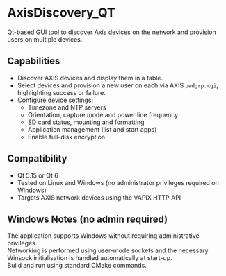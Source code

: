 # AxisDiscovery_QT

Qt-based GUI tool to discover Axis devices on the network and provision users on multiple devices.

## Capabilities
- Discover AXIS devices and display them in a table.
- Select devices and provision a new user on each via AXIS `pwdgrp.cgi`, highlighting success or failure.
- Configure device settings:
  - Timezone and NTP servers
  - Orientation, capture mode and power line frequency
  - SD card status, mounting and formatting
  - Application management (list and start apps)
  - Enable full-disk encryption

## Compatibility
- Qt 5.15 or Qt 6
- Tested on Linux and Windows (no administrator privileges required on Windows)
- Targets AXIS network devices using the VAPIX HTTP API

## Windows Notes (no admin required)
The application supports Windows without requiring administrative privileges.  
Networking is performed using user-mode sockets and the necessary Winsock initialisation is handled automatically at start-up.  
Build and run using standard CMake commands.
